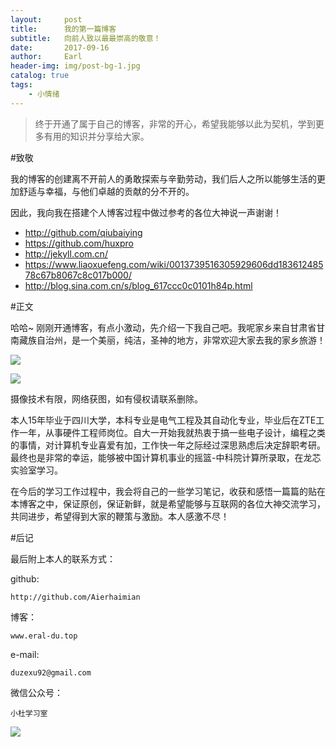 ```yaml
---
layout:     post
title:      我的第一篇博客
subtitle:   向前人致以最最崇高的敬意！
date:       2017-09-16
author:     Earl
header-img: img/post-bg-1.jpg
catalog: true
tags:
    - 小情绪
---
```

>终于开通了属于自己的博客，非常的开心，希望我能够以此为契机，学到更多有用的知识并分享给大家。

#致敬

我的博客的创建离不开前人的勇敢探索与辛勤劳动，我们后人之所以能够生活的更加舒适与幸福，与他们卓越的贡献的分不开的。

因此，我向我在搭建个人博客过程中做过参考的各位大神说一声谢谢！

- http://github.com/qiubaiying
- https://github.com/huxpro
- http://jekyll.com.cn/
- https://www.liaoxuefeng.com/wiki/0013739516305929606dd18361248578c67b8067c8c017b000/
- http://blog.sina.com.cn/s/blog_617ccc0c0101h84p.html

#正文

哈哈~ 刚刚开通博客，有点小激动，先介绍一下我自己吧。我呢家乡来自甘肃省甘南藏族自治州，是一个美丽，纯洁，圣神的地方，非常欢迎大家去我的家乡旅游！

![](https://i.imgur.com/gKoVQVE.jpg)

![](https://i.imgur.com/FR6KC2n.jpg)

摄像技术有限，网络获图，如有侵权请联系删除。

本人15年毕业于四川大学，本科专业是电气工程及其自动化专业，毕业后在ZTE工作一年，从事硬件工程师岗位。自大一开始我就热衷于搞一些电子设计，编程之类的事情，对计算机专业喜爱有加，工作快一年之际经过深思熟虑后决定辞职考研。最终也是非常的幸运，能够被中国计算机事业的摇篮-中科院计算所录取，在龙芯实验室学习。

在今后的学习工作过程中，我会将自己的一些学习笔记，收获和感悟一篇篇的贴在本博客之中，保证原创，保证新鲜，就是希望能够与互联网的各位大神交流学习，共同进步，希望得到大家的鞭策与激励。本人感激不尽！

#后记

最后附上本人的联系方式：

github:

	http://github.com/Aierhaimian

博客：

	www.eral-du.top

e-mail:
	
	duzexu92@gmail.com

微信公众号：

	小杜学习室

![](https://i.imgur.com/cMkpb3s.jpg)